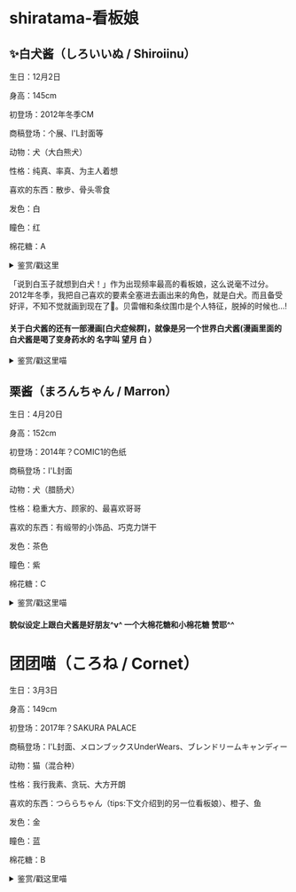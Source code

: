# shiratama-看板娘

## ✨白犬酱（しろいいぬ / Shiroiinu）

生日：12月2日

身高：145cm

初登场：2012年冬季CM

商稿登场：个展、I'L封面等

动物：犬（大白熊犬）

性格：纯真、率真、为主人着想

喜欢的东西：散步、骨头零食

发色：白

瞳色：红

棉花糖：A 


<details>
<summary>鉴赏/戳这里</summary>
<img src= https://user-images.githubusercontent.com/118591722/233268682-ac1bdccf-d29e-409d-8dad-8abd18258125.jpg /> 
 白犬酱可爱的捏 
 </details>
  
  「说到白玉子就想到白犬！」作为出现频率最高的看板娘，这么说毫不过分。2012年冬季，我把自己喜欢的要素全塞进去画出来的角色，就是白犬。而且备受好评，不知不觉就画到现在了🌸。贝雷帽和条纹围巾是个人特征，脱掉的时候也...!
  
 #### 关于白犬酱的还有一部漫画[白犬症候群]，就像是另一个世界白犬酱(漫画里面的白犬酱是喝了变身药水的 名字叫 望月 白 ）
   
  <details>
<summary>鉴赏/戳这里喵</summary>
 <img src= https://user-images.githubusercontent.com/118591722/233387720-566da6d1-e761-48ea-a68c-95a6795fc9e3.jpg />
  </details>

  ## 栗酱（まろんちゃん / Marron）

生日：4月20日

身高：152cm

初登场：2014年？COMIC1的色纸

商稿登场：I'L封面

动物：犬（腊肠犬）

性格：稳重大方、顾家的、最喜欢哥哥

喜欢的东西：有缎带的小饰品、巧克力饼干

发色：茶色

瞳色：紫

棉花糖：C 

<details>
 <summary>鉴赏/戳这里喵</summary>
 <img src= https://user-images.githubusercontent.com/118591722/233543150-88f5f180-e3bf-4db7-9ec5-09d62eba2f57.jpg
/>
 图为第一次出场色纸
 </details>

#### 貌似设定上跟白犬酱是好朋友^v^ 一个大棉花糖和小棉花糖 赞耶^^

# 团团喵（ころね / Cornet）

生日：3月3日

身高：149cm

初登场：2017年？SAKURA PALACE

商稿登场：I'L封面、メロンブックスUnderWears、ブレンドリームキャンディー

动物：猫（混合种）

性格：我行我素、贪玩、大方开朗

喜欢的东西：つららちゃん（tips:下文介绍到的另一位看板娘）、橙子、鱼

发色：金

瞳色：蓝

棉花糖：B

<details>
 <summary>鉴赏/戳这里喵</summary>
 <img scr= https://user-images.githubusercontent.com/118591722/233545424-19295434-ba50-431c-aded-b33a902f7b7c.png
 />
此图为设定图 可爱的喵
 </details>
